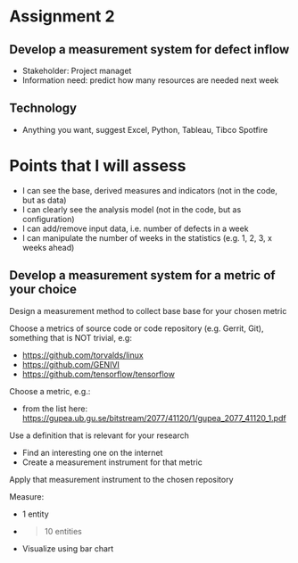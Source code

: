 # Assignment 2

## Develop a measurement system for defect inflow
* Stakeholder: Project managet
* Information need: predict how many resources are needed next week

## Technology
* Anything you want, suggest Excel, Python, Tableau, Tibco Spotfire

# Points that I will assess
* I can see the base, derived measures and indicators (not in the code, but as data)
* I can clearly see the analysis model (not in the code, but as configuration)
* I can add/remove input data, i.e. number of defects in a week
* I can manipulate the number of weeks in the statistics (e.g. 1, 2, 3, x weeks ahead)


## Develop a measurement system for a metric of your choice
Design a measurement method to collect base base for your chosen metric

Choose a metrics of source code or code repository (e.g. Gerrit, Git), something that is NOT trivial, e.g:
* https://github.com/torvalds/linux
* https://github.com/GENIVI
* https://github.com/tensorflow/tensorflow

Choose a metric, e.g.:
* from the list here: https://gupea.ub.gu.se/bitstream/2077/41120/1/gupea_2077_41120_1.pdf

Use a definition that is relevant for your research
* Find an interesting one on the internet
* Create a measurement instrument for that metric

Apply that measurement instrument to the chosen repository

Measure:
* 1 entity 
* > 10 entities
* Visualize using bar chart
